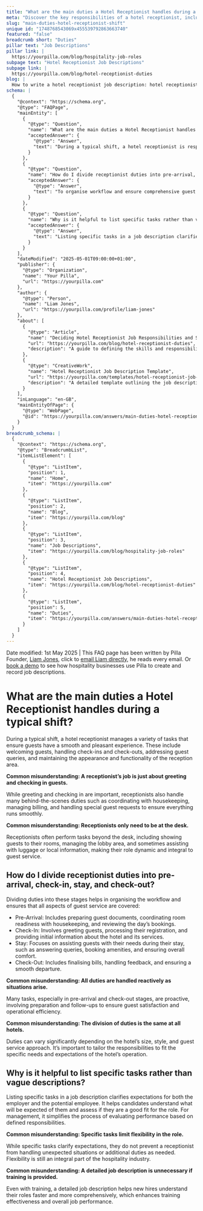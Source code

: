 ```yaml
---
title: "What are the main duties a Hotel Receptionist handles during a typical shift?"
meta: "Discover the key responsibilities of a hotel receptionist, including task division across guest interaction stages and the importance of specific job descriptions."
slug: "main-duties-hotel-receptionist-shift"
unique id: "1748768543069x455539792863663740"
featured: "false"
breadcrumb short: "Duties"
pillar text: "Job Descriptions"
pillar link: |
  https://yourpilla.com/blog/hospitality-job-roles
subpage text: "Hotel Receptionist Job Descriptions"
subpage link: |
  https://yourpilla.com/blog/hotel-receptionist-duties
blog: |
  How to write a hotel receptionist job description: hotel receptionist job description template included.
schema: |
  {
    "@context": "https://schema.org",
    "@type": "FAQPage",
    "mainEntity": [
      {
        "@type": "Question",
        "name": "What are the main duties a Hotel Receptionist handles during a typical shift?",
        "acceptedAnswer": {
          "@type": "Answer",
          "text": "During a typical shift, a hotel receptionist is responsible for a range of tasks to enhance guest experience. These tasks include welcoming guests, managing check-ins and check-outs, addressing guest queries, and maintaining the reception area. Additionally, receptionists coordinate with housekeeping, manage billing, handle special guest requests, and sometimes assist guests beyond the reception desk to ensure smooth operations and guest satisfaction."
        }
      },
      {
        "@type": "Question",
        "name": "How do I divide receptionist duties into pre-arrival, check-in, stay, and check-out?",
        "acceptedAnswer": {
          "@type": "Answer",
          "text": "To organise workflow and ensure comprehensive guest service, divide receptionist duties into four main stages: Pre-Arrival, Check-In, Stay, and Check-Out. During Pre-Arrival, prepare guest documents and coordinate room readiness. At Check-In, greet guests and process their registration. During the Stay, assist with guest needs and enquiries. At Check-Out, finalise bills, handle feedback, and ensure a smooth departure. Tailor these duties to your hotel's specific operational needs."
        }
      },
      {
        "@type": "Question",
        "name": "Why is it helpful to list specific tasks rather than vague descriptions?",
        "acceptedAnswer": {
          "@type": "Answer",
          "text": "Listing specific tasks in a job description clarifies expectations for both employers and potential employees. It helps candidates understand the requirements of the role and aids management in evaluating performance based on defined responsibilities. Specific tasks provide clarity but still allow for flexibility to handle unexpected situations or additional duties as needed in the hospitality industry."
        }
      }
    ],
    "dateModified": "2025-05-01T09:00:00+01:00",
    "publisher": {
      "@type": "Organization",
      "name": "Your Pilla",
      "url": "https://yourpilla.com"
    },
    "author": {
      "@type": "Person",
      "name": "Liam Jones",
      "url": "https://yourpilla.com/profile/liam-jones"
    },
    "about": [
      {
        "@type": "Article",
        "name": "Deciding Hotel Receptionist Job Responsibilities and Skills",
        "url": "https://yourpilla.com/blog/hotel-receptionist-duties",
        "description": "A guide to defining the skills and responsibilities needed from a hotel receptionist to ensure effective guest service and operational efficiency."
      },
      {
        "@type": "CreativeWork",
        "name": "Hotel Receptionist Job Description Template",
        "url": "https://yourpilla.com/templates/hotel-receptionist-job-description",
        "description": "A detailed template outlining the job description for hotel receptionists, including specific tasks and skills required for the role."
      }
    ],
    "inLanguage": "en-GB",
    "mainEntityOfPage": {
      "@type": "WebPage",
      "@id": "https://yourpilla.com/answers/main-duties-hotel-receptionist-shift"
    }
  }
breadcrumb_schema: |
  {
    "@context": "https://schema.org",
    "@type": "BreadcrumbList",
    "itemListElement": [
      {
        "@type": "ListItem",
        "position": 1,
        "name": "Home",
        "item": "https://yourpilla.com"
      },
      {
        "@type": "ListItem",
        "position": 2,
        "name": "Blog",
        "item": "https://yourpilla.com/blog"
      },
      {
        "@type": "ListItem",
        "position": 3,
        "name": "Job Descriptions",
        "item": "https://yourpilla.com/blog/hospitality-job-roles"
      },
      {
        "@type": "ListItem",
        "position": 4,
        "name": "Hotel Receptionist Job Descriptions",
        "item": "https://yourpilla.com/blog/hotel-receptionist-duties"
      },
      {
        "@type": "ListItem",
        "position": 5,
        "name": "Duties",
        "item": "https://yourpilla.com/answers/main-duties-hotel-receptionist-shift"
      }
    ]
  }
---
```


Date modified: 1st May 2025 | This FAQ page has been written by Pilla Founder, [Liam Jones](https://yourpilla.com/profile/liam-jones), click to [email Liam directly](https://mailto:liam@yourpilla.com), he reads every email. Or [book a demo](https://calendly.com/pilla/demo) to see how hospitality businesses use Pilla to create and record job descriptions.

# What are the main duties a Hotel Receptionist handles during a typical shift?

During a typical shift, a hotel receptionist manages a variety of tasks that ensure guests have a smooth and pleasant experience. These include welcoming guests, handling check-ins and check-outs, addressing guest queries, and maintaining the appearance and functionality of the reception area.

**Common misunderstanding: A receptionist’s job is just about greeting and checking in guests.**

While greeting and checking in are important, receptionists also handle many behind-the-scenes duties such as coordinating with housekeeping, managing billing, and handling special guest requests to ensure everything runs smoothly.

**Common misunderstanding: Receptionists only need to be at the desk.**

Receptionists often perform tasks beyond the desk, including showing guests to their rooms, managing the lobby area, and sometimes assisting with luggage or local information, making their role dynamic and integral to guest service.

## How do I divide receptionist duties into pre-arrival, check-in, stay, and check-out?

Dividing duties into these stages helps in organising the workflow and ensures that all aspects of guest service are covered:

-   Pre-Arrival: Includes preparing guest documents, coordinating room readiness with housekeeping, and reviewing the day’s bookings.
-   Check-In: Involves greeting guests, processing their registration, and providing initial information about the hotel and its services.
-   Stay: Focuses on assisting guests with their needs during their stay, such as answering queries, booking amenities, and ensuring overall comfort.
-   Check-Out: Includes finalising bills, handling feedback, and ensuring a smooth departure.

**Common misunderstanding: All duties are handled reactively as situations arise.**

Many tasks, especially in pre-arrival and check-out stages, are proactive, involving preparation and follow-ups to ensure guest satisfaction and operational efficiency.

**Common misunderstanding: The division of duties is the same at all hotels.**

Duties can vary significantly depending on the hotel’s size, style, and guest service approach. It’s important to tailor the responsibilities to fit the specific needs and expectations of the hotel’s operation.

## Why is it helpful to list specific tasks rather than vague descriptions?

Listing specific tasks in a job description clarifies expectations for both the employer and the potential employee. It helps candidates understand what will be expected of them and assess if they are a good fit for the role. For management, it simplifies the process of evaluating performance based on defined responsibilities.

**Common misunderstanding: Specific tasks limit flexibility in the role.**

While specific tasks clarify expectations, they do not prevent a receptionist from handling unexpected situations or additional duties as needed. Flexibility is still an integral part of the hospitality industry.

**Common misunderstanding: A detailed job description is unnecessary if training is provided.**

Even with training, a detailed job description helps new hires understand their roles faster and more comprehensively, which enhances training effectiveness and overall job performance.
